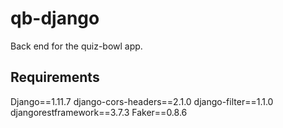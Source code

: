 # qb-django

Back end for the quiz-bowl app.

## Requirements

Django==1.11.7
django-cors-headers==2.1.0
django-filter==1.1.0
djangorestframework==3.7.3
Faker==0.8.6

